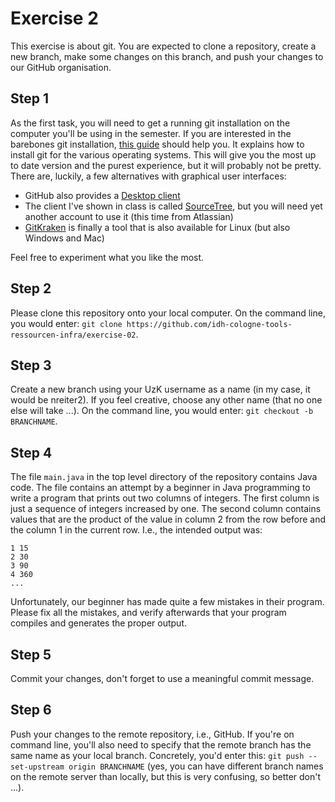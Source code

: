 # Exercise 2

This exercise is about git. You are expected to clone a repository, create a new branch, make some changes on this branch, and push your changes to our GitHub organisation.

## Step 1
As the first task, you will need to get a running git installation on the computer you'll be using in the semester. If you are interested in the barebones git installation, [this guide](https://git-scm.com/book/en/v2/Getting-Started-Installing-Git) should help you. It explains how to install git for the various operating systems. This will give you the most up to date version and the purest experience, but it will probably not be pretty. There are, luckily, a few alternatives with graphical user interfaces:

- GitHub also provides a [Desktop client](https://desktop.github.com)
- The client I've shown in class is called [SourceTree](https://www.sourcetreeapp.com), but you will need yet another account to use it (this time from Atlassian)
- [GitKraken](https://www.gitkraken.com) is finally a tool that is also available for Linux (but also Windows and Mac)

Feel free to experiment what you like the most.

## Step 2

Please clone this repository onto your local computer. On the command line, you would enter: `git clone https://github.com/idh-cologne-tools-ressourcen-infra/exercise-02`.

## Step 3
Create a new branch using your UzK username as a name (in my case, it would be nreiter2). If you feel creative, choose any other name (that no one else will take ...). On the command line, you would enter: `git checkout -b BRANCHNAME`.

## Step 4
The file `main.java` in the top level directory of the repository contains Java code. The file contains an attempt by a beginner in Java programming to write a program that prints out two columns of integers. The first column is just a sequence of integers increased by one. The second column contains values that are the product of the value in column 2 from the row before and the column 1 in the current row. I.e., the intended output was:
```
1 15
2 30
3 90
4 360
...
```

Unfortunately, our beginner has made quite a few mistakes in their program. Please fix all the mistakes, and verify afterwards that your program compiles and generates the proper output.

## Step 5

Commit your changes, don't forget to use a meaningful commit message.

## Step 6

Push your changes to the remote repository, i.e., GitHub. If you're on command line, you'll also need to specify that the remote branch has the same name as your local branch. Concretely, you'd enter this: `git push --set-upstream origin BRANCHNAME` (yes, you can have different branch names on the remote server than locally, but this is very confusing, so better don't ...).